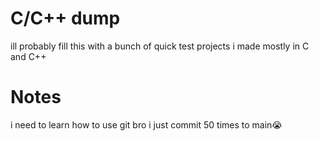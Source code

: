 # C/C++ dump
ill probably fill this with a bunch of quick test projects i made mostly in C and C++
# Notes
i need to learn how to use git bro i just commit 50 times to main:sob:
